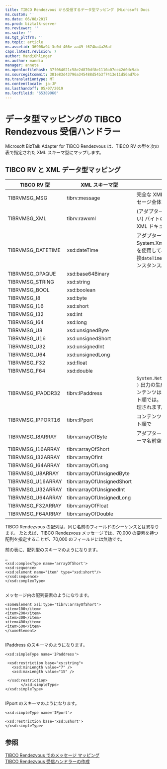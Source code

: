 ```yaml
---
title: TIBCO Rendezvous から受信するデータ型マッピング |Microsoft Docs
ms.custom: ''
ms.date: 06/08/2017
ms.prod: biztalk-server
ms.reviewer: ''
ms.suite: ''
ms.tgt_pltfrm: ''
ms.topic: article
ms.assetid: 36908a94-3c0d-466e-aa49-f674ba4a26af
caps.latest.revision: 7
author: MandiOhlinger
ms.author: mandia
manager: anneta
ms.openlocfilehash: 37f064021c58e2d870df8e1110a07ce42d0dc9ab
ms.sourcegitcommit: 381e83d43796a345488d54b3f7413e11d56ad7be
ms.translationtype: MT
ms.contentlocale: ja-JP
ms.lasthandoff: 05/07/2019
ms.locfileid: "65389960"
---
```

# <a name="data-type-mapping-for-receive-handlers-in-tibco-rendezvous"></a>データ型マッピングの TIBCO Rendezvous 受信ハンドラー
Microsoft BizTalk Adapter for TIBCO Rendezvous は、TIBCO RV の型を次の表で指定された XML スキーマ型にマップします。  
  
## <a name="tibco-rv-to-xml-data-type-mapping"></a>TIBCO RV と XML データ型マッピング  
  
|TIBCO RV 型|XML スキーマ型|コメント|  
|-------------------|---------------------|--------------|  
|TIBRVMSG_MSG|tibrv:message|完全な XML ドキュメントがメッセージ全体から構築します。|  
|TIBRVMSG_XML|tibrv:rawxml|(アダプターによって解釈されない) バイトの配列から構築された XML ドキュメントです。|  
|TIBRVMSG_DATETIME|xsd:dateTime|アダプターでは、System.Xml.XmlConvert クラスを使用して、XML スキーマ間で変換`dateTime`と`System.DateTime`インスタンス。|  
|TIBRVMSG_OPAQUE|xsd:base64Binary||  
|TIBRVMSG_STRING|xsd:string||  
|TIBRVMSG_BOOL|xsd:boolean||  
|TIBRVMSG_I8|xsd:byte||  
|TIBRVMSG_I16|xsd:short||  
|TIBRVMSG_I32|xsd:int||  
|TIBRVMSG_I64|xsd:long||  
|TIBRVMSG_U8|xsd:unsignedByte||  
|TIBRVMSG_U16|xsd:unsignedShort||  
|TIBRVMSG_U32|xsd:unsignedInt||  
|TIBRVMSG_U64|xsd:unsignedLong||  
|TIBRVMSG_F32|xsd:float||  
|TIBRVMSG_F64|xsd:double||  
|TIBRVMSG_IPADDR32|tibrv:IPaddress|`System.Net.IPAddress.ToString( )` 出力の生成に使用されます。 コンテンツは、ネットワークのバイト順では。 ToString() によって処理されます。|  
|TIBRVMSG_IPPORT16|tibrv:IPport|コンテンツがネットワークのバイト順で|  
|TIBRVMSG_I8ARRAY|tibrv:arrayOfByte|アダプター 'によって tibrv' スキーマ名前空間が提供されます。|  
|TIBRVMSG_I16ARRAY|tibrv:arrayOfShort||  
|TIBRVMSG_I32ARRAY|tibrv:arrayOfInt||  
|TIBRVMSG_I64ARRAY|tibrv:arrayOfLong||  
|TIBRVMSG_U8ARRAY|tibrv:arrayOfUnsignedByte||  
|TIBRVMSG_U16ARRAY|tibrv:arrayOfUnsignedShort||  
|TIBRVMSG_U32ARRAY|tibrv:arrayOfUnsignedInt||  
|TIBRVMSG_U64ARRAY|tibrv:arrayOfUnsignedLong||  
|TIBRVMSG_F32ARRAY|tibrv:arrayOfFloat||  
|TIBRVMSG_F64ARRAY|tibrv:arrayOfDouble||  
  
 TIBCO Rendezvous の配列は、同じ名前のフィールドのシーケンスとは異なります。 たとえば、TIBCO Rendezvous メッセージでは、70,000 の要素を持つ配列を指定することが、70,000 のフィールドには無効です。  
  
 前の表に、配列型のスキーマのようになります。  
  
```  
…  
<xsd:complexType name='arrayOfShort'>  
<xsd:sequence>  
<xsd:element name="item" type="xsd:short"/>  
</xsd:sequence>  
</xsd:complexType>  
  
```  
  
 メッセージ内の配列要素のようになります。  
  
```  
<someElement xsi:type='tibrv:arrayOfShort'>  
<item>100</item>  
<item>200</item>  
<item>300</item>  
<item>400</item>  
<item>500</item>  
</someElement>  
  
```  
  
 IPaddress のスキーマのようになります。  
  
```  
<xsd:simpleType name='IPaddress'>  
  
 <xsd:restriction base="xs:string">  
   <xsd:minLength value="7" />  
   <xsd:maxLength value="15" />  
  
 </xsd:restriction>  
       </xsd:simpleType>   
</xsd:simpleType>  
  
```  
  
 IPport のスキーマのようになります。  
  
```  
<xsd:simpleType name='IPport'>  
  
<xsd:restriction base='xsd:ushort'>  
</xsd:simpleType>  
```  
  
## <a name="see-also"></a>参照  
 [TIBCO Rendezvous でのメッセージ マッピング](../core/message-mapping-in-tibco-rendezvous.md)   
 [TIBCO Rendezvous 受信ハンドラーの作成](../core/creating-tibco-rendezvous-receive-handlers.md)